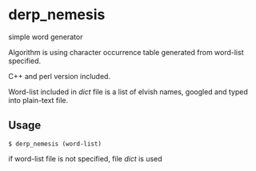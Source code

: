 derp_nemesis
============
simple word generator 

Algorithm is using character occurrence table generated from word-list specified.

C++ and perl version included.

Word-list included in _dict_ file is a list of elvish names, googled and typed into plain-text file.

Usage
-----
```
$ derp_nemesis (word-list)
```
if word-list file is not specified, file _dict_ is used
